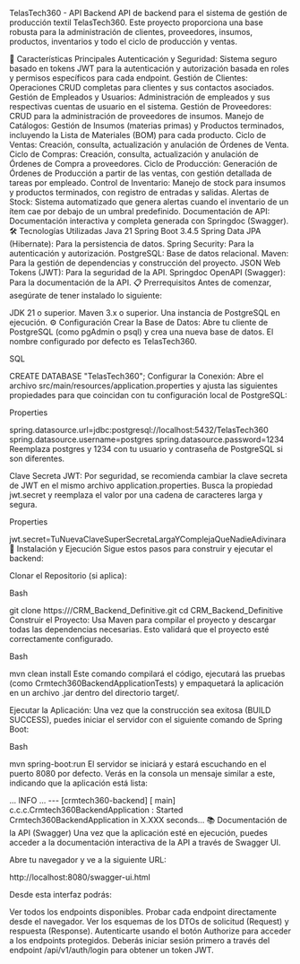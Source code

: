 TelasTech360 - API Backend
API de backend para el sistema de gestión de producción textil TelasTech360. Este proyecto proporciona una base robusta para la administración de clientes, proveedores, insumos, productos, inventarios y todo el ciclo de producción y ventas.

🚀 Características Principales
Autenticación y Seguridad: Sistema seguro basado en tokens JWT para la autenticación y autorización basada en roles y permisos específicos para cada endpoint.
Gestión de Clientes: Operaciones CRUD completas para clientes y sus contactos asociados.
Gestión de Empleados y Usuarios: Administración de empleados y sus respectivas cuentas de usuario en el sistema.
Gestión de Proveedores: CRUD para la administración de proveedores de insumos.
Manejo de Catálogos: Gestión de Insumos (materias primas) y Productos terminados, incluyendo la Lista de Materiales (BOM) para cada producto.
Ciclo de Ventas: Creación, consulta, actualización y anulación de Órdenes de Venta.
Ciclo de Compras: Creación, consulta, actualización y anulación de Órdenes de Compra a proveedores.
Ciclo de Producción: Generación de Órdenes de Producción a partir de las ventas, con gestión detallada de tareas por empleado.
Control de Inventario: Manejo de stock para insumos y productos terminados, con registro de entradas y salidas.
Alertas de Stock: Sistema automatizado que genera alertas cuando el inventario de un ítem cae por debajo de un umbral predefinido.
Documentación de API: Documentación interactiva y completa generada con Springdoc (Swagger).
🛠️ Tecnologías Utilizadas
Java 21
Spring Boot 3.4.5
Spring Data JPA (Hibernate): Para la persistencia de datos.
Spring Security: Para la autenticación y autorización.
PostgreSQL: Base de datos relacional.
Maven: Para la gestión de dependencias y construcción del proyecto.
JSON Web Tokens (JWT): Para la seguridad de la API.
Springdoc OpenAPI (Swagger): Para la documentación de la API.
📋 Prerrequisitos
Antes de comenzar, asegúrate de tener instalado lo siguiente:

JDK 21 o superior.
Maven 3.x o superior.
Una instancia de PostgreSQL en ejecución.
⚙️ Configuración
Crear la Base de Datos:
Abre tu cliente de PostgreSQL (como pgAdmin o psql) y crea una nueva base de datos. El nombre configurado por defecto es TelasTech360.

SQL

CREATE DATABASE "TelasTech360";
Configurar la Conexión:
Abre el archivo src/main/resources/application.properties y ajusta las siguientes propiedades para que coincidan con tu configuración local de PostgreSQL:

Properties

spring.datasource.url=jdbc:postgresql://localhost:5432/TelasTech360
spring.datasource.username=postgres
spring.datasource.password=1234
Reemplaza postgres y 1234 con tu usuario y contraseña de PostgreSQL si son diferentes.

Clave Secreta JWT:
Por seguridad, se recomienda cambiar la clave secreta de JWT en el mismo archivo application.properties. Busca la propiedad jwt.secret y reemplaza el valor por una cadena de caracteres larga y segura.

Properties

jwt.secret=TuNuevaClaveSuperSecretaLargaYComplejaQueNadieAdivinara
🚀 Instalación y Ejecución
Sigue estos pasos para construir y ejecutar el backend:

Clonar el Repositorio (si aplica):

Bash

git clone https://<tu-repositorio>/CRM_Backend_Definitive.git
cd CRM_Backend_Definitive
Construir el Proyecto:
Usa Maven para compilar el proyecto y descargar todas las dependencias necesarias. Esto validará que el proyecto esté correctamente configurado.

Bash

mvn clean install
Este comando compilará el código, ejecutará las pruebas (como Crmtech360BackendApplicationTests) y empaquetará la aplicación en un archivo .jar dentro del directorio target/.

Ejecutar la Aplicación:
Una vez que la construcción sea exitosa (BUILD SUCCESS), puedes iniciar el servidor con el siguiente comando de Spring Boot:

Bash

mvn spring-boot:run
El servidor se iniciará y estará escuchando en el puerto 8080 por defecto. Verás en la consola un mensaje similar a este, indicando que la aplicación está lista:

...  INFO ... --- [crmtech360-backend] [           main] c.c.c.Crmtech360BackendApplication       : Started Crmtech360BackendApplication in X.XXX seconds...
📚 Documentación de la API (Swagger)
Una vez que la aplicación esté en ejecución, puedes acceder a la documentación interactiva de la API a través de Swagger UI.

Abre tu navegador y ve a la siguiente URL:

http://localhost:8080/swagger-ui.html

Desde esta interfaz podrás:

Ver todos los endpoints disponibles.
Probar cada endpoint directamente desde el navegador.
Ver los esquemas de los DTOs de solicitud (Request) y respuesta (Response).
Autenticarte usando el botón Authorize para acceder a los endpoints protegidos. Deberás iniciar sesión primero a través del endpoint /api/v1/auth/login para obtener un token JWT.